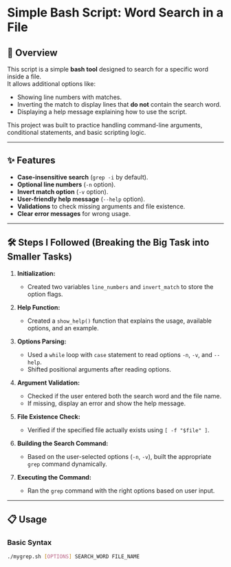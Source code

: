 # Simple Bash Script: Word Search in a File

## 📌 Overview
This script is a simple **bash tool** designed to search for a specific word inside a file.  
It allows additional options like:
- Showing line numbers with matches.
- Inverting the match to display lines that **do not** contain the search word.
- Displaying a help message explaining how to use the script.

This project was built to practice handling command-line arguments, conditional statements, and basic scripting logic.

---

## ✨ Features
- **Case-insensitive search** (`grep -i` by default).
- **Optional line numbers** (`-n` option).
- **Invert match option** (`-v` option).
- **User-friendly help message** (`--help` option).
- **Validations** to check missing arguments and file existence.
- **Clear error messages** for wrong usage.

---

## 🛠 Steps I Followed (Breaking the Big Task into Smaller Tasks)

1. **Initialization:**
   - Created two variables `line_numbers` and `invert_match` to store the option flags.
   
2. **Help Function:**
   - Created a `show_help()` function that explains the usage, available options, and an example.

3. **Options Parsing:**
   - Used a `while` loop with `case` statement to read options `-n`, `-v`, and `--help`.
   - Shifted positional arguments after reading options.

4. **Argument Validation:**
   - Checked if the user entered both the search word and the file name.
   - If missing, display an error and show the help message.

5. **File Existence Check:**
   - Verified if the specified file actually exists using `[ -f "$file" ]`.

6. **Building the Search Command:**
   - Based on the user-selected options (`-n`, `-v`), built the appropriate `grep` command dynamically.

7. **Executing the Command:**
   - Ran the `grep` command with the right options based on user input.

---

## 📋 Usage

### Basic Syntax
```bash
./mygrep.sh [OPTIONS] SEARCH_WORD FILE_NAME
